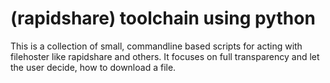 # (rapidshare) toolchain using python

This is a collection of small, commandline based scripts for acting with
filehoster like rapidshare and others. It focuses on full transparency and
let the user decide, how to download a file.